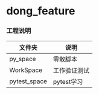 # dong_feature

### 工程说明

文件夹 | 说明
------- | -------
py_space| 零散脚本
WorkSpace| 工作验证测试
pytest_space| pytest学习

